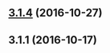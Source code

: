 <a name="3.1.4"></a>
## [3.1.4](https://github.com/iuap-design/tinper-sparrow/compare/v3.1.1...v3.1.4) (2016-10-27)



<a name="3.1.1"></a>
## 3.1.1 (2016-10-17)




